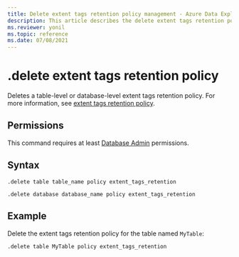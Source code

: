 ```yaml
---
title: Delete extent tags retention policy management - Azure Data Explorer
description: This article describes the delete extent tags retention policy command in Azure Data Explorer.
ms.reviewer: yonil
ms.topic: reference
ms.date: 07/08/2021
---
```

# .delete extent tags retention policy

Deletes a table-level or database-level extent tags retention policy. For more information, see [extent tags retention policy](extent-tags-retention-policy.md).

## Permissions

This command requires at least [Database Admin](access-control/role-based-access-control.md) permissions.

## Syntax

```kusto
.delete table table_name policy extent_tags_retention

.delete database database_name policy extent_tags_retention
```

## Example

Delete the extent tags retention policy for the table named `MyTable`:

```kusto
.delete table MyTable policy extent_tags_retention
```
